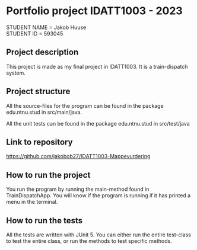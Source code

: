 # Portfolio project IDATT1003 - 2023


STUDENT NAME = Jakob Huuse  
STUDENT ID = 593045

## Project description
This project is made as my final project in IDATT1003. It is a train-dispatch system.

## Project structure
All the source-files for the program can be found in the package edu.ntnu.stud in src/main/java. 
<p>All the unit tests can be found in the package edu.ntnu.stud in src/test/java</p>

## Link to repository
https://github.com/jakobob27/IDATT1003-Mappevurdering

## How to run the project
You run the program by running the main-method found in TrainDispatchApp. You will know if the program is running if it has printed a menu in the terminal.

## How to run the tests
All the tests are written with JUnit 5. You can either run the entire test-class to test the entire class, or run the methods to test specific methods.

